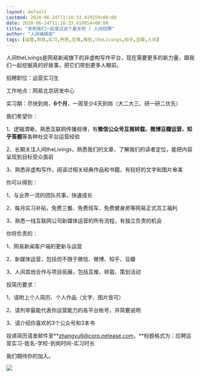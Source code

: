 ```yaml
---
layout: default
Lastmod: 2020-06-24T11:10:33.019159+00:00
date: 2020-06-24T11:10:33.018954+00:00
title: "来和我们一起度过这个夏天吧 | 人间招聘"
author: "人间编辑部"
tags: [运营,网易,实习,熟悉,互推,微信,theLivings,知乎,豆瓣,人间]
---
```


  

人间theLivings是网易新闻旗下的非虚构写作平台，现在需要更多的新力量，跟我们一起挖掘真的好故事，把它们带到更多人眼前。

招聘职位：运营实习生

工作地点：网易北京研发中心

实习期：尽快到岗，**6个月**，一周至少4天到岗（大二大三、研一研二优先）

我们希望你：

1、逻辑清晰，熟悉互联网传播规律，有**微信公众号互推转载、微博豆瓣运营、知乎答题**等各种社交平台运营经验

2、长期关注人间theLivings，熟悉我们的文章，了解我们的读者定位，能把内容呈现到目标受众面前

3、熟悉非虚构写作，阅读过相关经典作品和书籍，有较好的文字和图片审美

你可以得到：  

1、与业界一流的团队共事，快速成长

2、每月实习补贴，免费三餐、免费班车、免费健身房等网易正式员工福利

3、熟悉一线互联网公司新媒体运营的所有流程，有独立负责的机会

你将负责的：

1、网易新闻客户端的更新与运营

2、新媒体运营，包括但不限于微信、微博、知乎、豆瓣

3、人间其他合作与项目拓展，包括互推、转载、策划活动

投简历要求：

1、请附上个人简历、个人作品（文字、图片皆可）

2、请列举最能代表你运营能力的各平台账号，并简要说明

3、请介绍你喜欢的3个公众号和3本书

投递简历请发邮件至**zhangyu6@corp.netease.com，**标题格式为：应聘运营实习-姓名-学校-到岗时间-实习时长

我们期待你的加入。

![](https://images.weserv.nl/?url=https%3A//mmbiz.qpic.cn/mmbiz_jpg/B67LqicH5RZ2E7MpAxMyeyLJFiaqibstEcIIsqSdb8lrUNTCocicRI7ChjPN7SfneZYsBR6iciaHeoWdfeA264ib7PbjA/640%3Fwx_fmt%3Djpeg)

